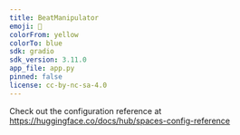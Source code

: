```yaml
---
title: BeatManipulator
emoji: 🥁
colorFrom: yellow
colorTo: blue
sdk: gradio
sdk_version: 3.11.0
app_file: app.py
pinned: false
license: cc-by-nc-sa-4.0
---
```


Check out the configuration reference at https://huggingface.co/docs/hub/spaces-config-reference